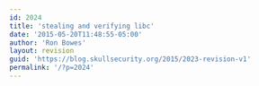```yaml
---
id: 2024
title: 'stealing and verifying libc'
date: '2015-05-20T11:48:55-05:00'
author: 'Ron Bowes'
layout: revision
guid: 'https://blog.skullsecurity.org/2015/2023-revision-v1'
permalink: '/?p=2024'
---
```


